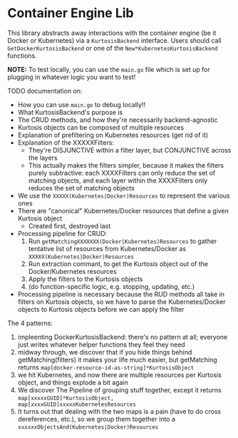 Container Engine Lib
==================== 
This library abstracts away interactions with the container engine (be it Docker or Kubernetes) via a `KurtosisBackend` interface. Users should call `GetDockerKurtosisBackend` or one of the `New*KubernetesKurtosisBackend` functions.

**NOTE:** To test locally, you can use the `main.go` file which is set up for plugging in whatever logic you want to test!

TODO documentation on:
* How you can use `main.go` to debug locally!!
* What KurtosisBackend's purpose is
* The CRUD methods, and how they're necessarily backend-agnostic
* Kurtosis objects can be composed of multiple resources
* Explanation of prefiltering on Kubernetes resources (get rid of it)
* Explanation of the XXXXXFilters:
    * They're DISJUNCTIVE within a filter layer, but CONJUNCTIVE across the layers
    * This actually makes the filters simpler, because it makes the filters purely subtractive: each XXXXFilters can only reduce the set of matching objects, and each layer within the XXXXFilters only reduces the set of matching objects
* We use the `XXXXX(Kubernetes|Docker)Resources` to represent the various ones
* There are "canonical" Kubernetes/Docker resources that define a given Kurtosis object
    * Created first, destroyed last
* Processing pipeline for CRUD:
    1. Run `getMatchingXXXXXXX(Docker|Kubernetes)Resources` to gather tentative list of resources from Kubernetes/Docker as `XXXXX(Kubernetes|Docker)Resources`
    1. Run extraction commant, to get the Kurtosis object out of the Docker/Kubernetes resources
    1. Apply the filters to the Kurtosis objects
    1. (do function-specific logic, e.g. stopping, updating, etc.)
* Processing pipeline is necessary because the RUD methods all take in filters on Kurtosis objects, so we have to parse the Kubernetes/Docker objects to Kurtosis objects before we can apply the filter

The 4 patterns:
1. impleenting DockerKurtosisBackend: there's no pattern at all; everyone just writes whatever helper functions they feel they need
2. midway through, we discover that if you hide things behind getMatching(filters) it makes your life much easier, but getMatching returns `map[docker-resource-id-as-string]*KurtosisObject`
3. we hit Kubernetes, and now there are multiple resources per Kurtosis object, and things explode a bit again
4. We discover The Pipeline of grouping stuff together, except it returns `map[xxxxxGUID]*KurtosisObject, map[xxxxGUID]xxxxxKubernetesResources`
5. It turns out that dealing with the two maps is a pain (have to do cross dereferences, etc.), so we group them together into a `xxxxxxObjectsAnd(Kubernetes|Docker)Resources`
